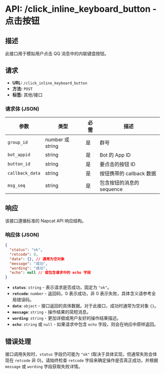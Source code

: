 # API: /click_inline_keyboard_button - 点击按钮

## 描述

此接口用于模拟用户点击 QQ 消息中的内联键盘按钮。

## 请求

- **URL:** `/click_inline_keyboard_button`
- **方法:** `POST`
- **标签:** 其他/接口

### 请求体 (JSON)

| 参数          | 类型       | 必需 | 描述           |
|---------------|------------|------|----------------|
| `group_id`    | number 或 string | 是   | 群号           |
| `bot_appid`   | string     | 是   | Bot 的 App ID  |
| `button_id`   | string     | 是   | 要点击的按钮 ID|
| `callback_data` | string     | 是   | 按钮携带的 callback 数据 |
| `msg_seq`     | string     | 是   | 包含按钮的消息的 sequence |

## 响应

该接口遵循标准的 Napcat API 响应结构。

### 响应体 (JSON)

```json
{
  "status": "ok",
  "retcode": 0,
  "data": {}, // 通常为空对象
  "message": "成功",
  "wording": "成功",
  "echo": null // 或包含请求中的 echo 字段
}
```

- **`status`**: `string` - 表示请求是否成功，固定为 `"ok"`。
- **`retcode`**: `number` - 返回码，0 表示成功，非 0 表示失败，具体含义请参考全局错误码。
- **`data`**: `object` - 接口返回的具体数据。对于此接口，成功时通常为空对象 `{}`。
- **`message`**: `string` - 操作结果的简短消息。
- **`wording`**: `string` - 更加详细或用户友好的操作结果描述。
- **`echo`**: `string` 或 `null` - 如果请求中包含 `echo` 字段，则会在响应中原样返回。

## 错误处理

接口调用失败时，`status` 字段仍可能为 `"ok"` (取决于具体实现，但通常失败会体现在 `retcode` 非 0)。请始终检查 `retcode` 字段来确定操作是否真正成功，并根据 `message` 或 `wording` 字段获取失败详情。
